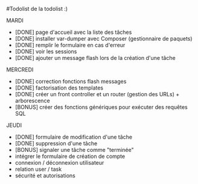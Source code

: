 #Todolist de la todolist :)

MARDI 
- [DONE] page d'accueil avec la liste des tâches
- [DONE] installer var-dumper avec Composer (gestionnaire de paquets)
- [DONE] remplir le formulaire en cas d'erreur
- [DONE] voir les sessions
- [DONE] ajouter un message flash lors de la création d'une tâche

MERCREDI
- [DONE] correction fonctions flash messages
- [DONE] factorisation des templates
- [DONE] créer un front controller et un router (gestion des URLs) + arborescence
- [BONUS] créer des fonctions génériques pour exécuter des requêtes SQL

JEUDI
- [DONE] formulaire de modification d'une tâche
- [DONE] suppression d'une tâche
- [BONUS] signaler une tâche comme "terminée"
- intégrer le formulaire de création de compte 
- connexion / déconnexion utilisateur 
- relation user / task
- sécurité et autorisations